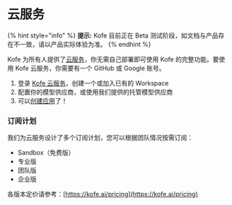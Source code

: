 # 云服务

{% hint style="info" %}
**提示:** Kofe 目前正在 Beta 测试阶段，如文档与产品存在不一致，请以产品实际体验为准。
{% endhint %}

Kofe 为所有人提供了[云服务](http://cloud.kofe.ai)，你无需自己部署即可使用 Kofe 的完整功能。要使用 Kofe 云服务，你需要有一个 GitHub 或 Google 账号。

1. 登录 [Kofe 云服务](https://cloud.kofe.ai)，创建一个或加入已有的 Workspace
2. 配置你的模型供应商，或使用我们提供的托管模型供应商
3. 可以[创建应用](../guides/application-orchestrate/creating-an-application.md)了！

### 订阅计划

我们为云服务设计了多个订阅计划，您可以根据团队情况按需订阅：

* Sandbox（免费版）
* 专业版
* 团队版
* 企业版

各版本定价请参考：[https://kofe.ai/pricing](https://kofe.ai/pricing)
